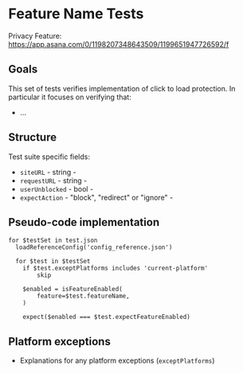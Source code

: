# Feature Name Tests

Privacy Feature: https://app.asana.com/0/1198207348643509/1199651947726592/f

## Goals

This set of tests verifies implementation of click to load protection. In particular it focuses on verifying that:

- …

## Structure

Test suite specific fields:

- `siteURL` - string -
- `requestURL` - string -
- `userUnblocked` - bool -
- `expectAction` - "block", "redirect" or "ignore" -

## Pseudo-code implementation

```
for $testSet in test.json
  loadReferenceConfig('config_reference.json')

  for $test in $testSet
    if $test.exceptPlatforms includes 'current-platform'
        skip

    $enabled = isFeatureEnabled(
        feature=$test.featureName,
    )

    expect($enabled === $test.expectFeatureEnabled)
```

## Platform exceptions

- Explanations for any platform exceptions (`exceptPlatforms`)